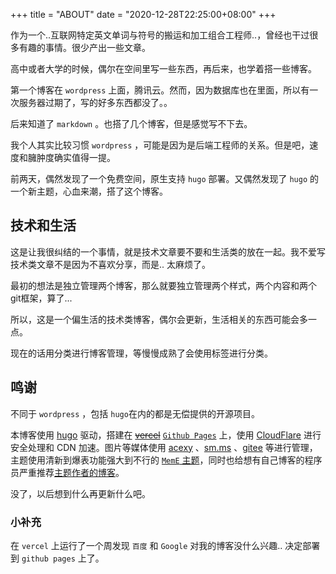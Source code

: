 +++
title = "ABOUT"
date = "2020-12-28T22:25:00+08:00"
+++

作为一个..互联网特定英文单词与符号的搬运和加工组合工程师..，曾经也干过很多有趣的事情。很少产出一些文章。

高中或者大学的时候，偶尔在空间里写一些东西，再后来，也学着搭一些博客。

第一个博客在 `wordpress` 上面，腾讯云。然而，因为数据库也在里面，所以有一次服务器过期了，写的好多东西都没了。。

后来知道了 `markdown` 。也搭了几个博客，但是感觉写不下去。

我个人其实比较习惯 `wordpress` ，可能是因为是后端工程师的关系。但是吧，速度和臃肿度确实值得一提。

前两天，偶然发现了一个免费空间，原生支持 `hugo` 部署。又偶然发现了 `hugo` 的一个新主题，心血来潮，搭了这个博客。

## 技术和生活

这是让我很纠结的一个事情，就是技术文章要不要和生活类的放在一起。我不爱写技术类文章不是因为不喜欢分享，而是.. 太麻烦了。

最初的想法是独立管理两个博客，那么就要独立管理两个样式，两个内容和两个git框架，算了...

所以，这是一个偏生活的技术类博客，偶尔会更新，生活相关的东西可能会多一点。

现在的话用分类进行博客管理，等慢慢成熟了会使用标签进行分类。

## 鸣谢

不同于 `wordpress` ，包括 `hugo`在内的都是无偿提供的开源项目。

本博客使用 [hugo](https://gohugo.io) 驱动，搭建在 ~~[vercel](https://vercel.com)~~ [`Github Pages`](https://pages.github.com) 上，使用 [CloudFlare](https://cloudflare.com) 进行安全处理和 CDN 加速。图片等媒体使用 [acexy](https://imgs.acexy.cn) 、[sm.ms](https://sm.ms) 、[gitee](https://gitee.com) 等进行管理，主题使用清新到爆表功能强大到不行的 [`MemE` 主题](https://github.com/reuixiy/hugo-theme-meme/)，同时也给想有自己博客的程序员严重推荐[主题作者的博客](https://io-oi.me)。

没了，以后想到什么再更新什么吧。

### 小补充
在 `vercel` 上运行了一个周发现 `百度` 和 `Google` 对我的博客没什么兴趣.. 决定部署到 `github pages` 上了。